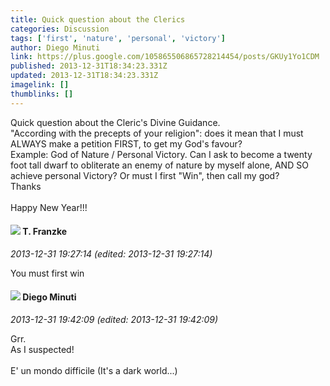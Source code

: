 ```yaml
---
title: Quick question about the Clerics
categories: Discussion
tags: ['first', 'nature', 'personal', 'victory']
author: Diego Minuti
link: https://plus.google.com/105865506865728214454/posts/GKUy1Yo1CDM
published: 2013-12-31T18:34:23.331Z
updated: 2013-12-31T18:34:23.331Z
imagelink: []
thumblinks: []
---
```


Quick question about the Cleric&#39;s Divine Guidance.<br />&quot;According with the precepts of your religion&quot;: does it mean that I must ALWAYS make a petition FIRST, to get my God&#39;s favour?<br />Example: God of Nature / Personal Victory. Can I ask to become a twenty foot tall dwarf to obliterate an enemy of nature by myself alone, AND SO achieve personal Victory? Or must I first &quot;Win&quot;, then call my god?<br />Thanks<br /><br />Happy New Year!!!
<div id='comment z12ggbqqgpriidmmv22wul0jaq2tun5w004'>
  <h4><img src='{{site.baseurl}}//images/avatars/110330901807759406775_photo.jpg'> T. Franzke</h4>
      <p><cite>2013-12-31 19:27:14 (edited: 2013-12-31 19:27:14)</cite></p>
        <p>You must first win</p>
</div>
        

<div id='comment z12ggbqqgpriidmmv22wul0jaq2tun5w004'>
  <h4><img src='{{site.baseurl}}//images/avatars/105865506865728214454_photo.jpg'> Diego Minuti</h4>
      <p><cite>2013-12-31 19:42:09 (edited: 2013-12-31 19:42:09)</cite></p>
        <p>Grr.<br />As I suspected!<br /><br />E&#39; un mondo difficile (It&#39;s a dark world...)</p>
</div>
        